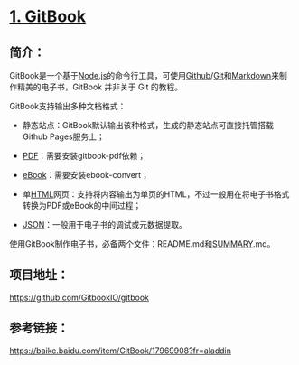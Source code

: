 # [1. GitBook](https://github.com/GitbookIO/gitbook)

## 简介：

GitBook是一个基于[Node.js](https://baike.baidu.com/item/Node.js)的命令行工具，可使用[Github](https://baike.baidu.com/item/Github)/[Git](https://baike.baidu.com/item/Git/12647237)和[Markdown](https://baike.baidu.com/item/Markdown)来制作精美的电子书，GitBook 并非关于 Git 的教程。

GitBook支持输出多种文档格式：

* 静态站点：GitBook默认输出该种格式，生成的静态站点可直接托管搭载Github Pages服务上；

* [PDF](https://baike.baidu.com/item/PDF)：需要安装gitbook-pdf依赖；

* [eBook](https://baike.baidu.com/item/eBook)：需要安装ebook-convert；

* 单[HTML](https://baike.baidu.com/item/HTML)网页：支持将内容输出为单页的HTML，不过一般用在将电子书格式转换为PDF或eBook的中间过程；

* [JSON](https://baike.baidu.com/item/JSON)：一般用于电子书的调试或元数据提取。

使用GitBook制作电子书，必备两个文件：README.md和[SUMMARY](https://baike.baidu.com/item/SUMMARY).md。

## 项目地址：

https://github.com/GitbookIO/gitbook

## 参考链接：

https://baike.baidu.com/item/GitBook/17969908?fr=aladdin



